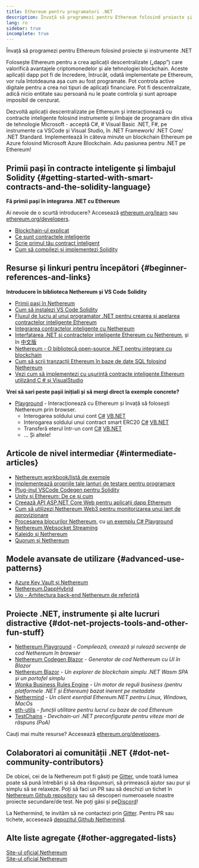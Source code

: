 ```yaml
---
title: Ethereum pentru programatori .NET
description: Învață să programezi pentru Ethereum folosind proiecte și instrumente .NET
lang: ro
sidebar: true
incomplete: true
---
```


<div class="featured">Învață să programezi pentru Ethereum folosind proiecte și instrumente .NET</div>

Folosește Ethereum pentru a crea aplicații descentralizate („dapp”) care valorifică avantajele criptomonedelor și ale tehnologiei blockchain. Aceste aplicații dapp pot fi de încredere, întrucât, odată implementate pe Ethereum, vor rula întotdeauna așa cum au fost programate. Pot controla active digitale pentru a crea noi tipuri de aplicații financiare. Pot fi descentralizate, adică nicio entitate sau persoană nu le poate controla și sunt aproape imposibil de cenzurat.

Dezvoltă aplicații descentralizate pe Ethereum și interacționează cu contracte inteligente folosind instrumente și limbaje de programare din stiva de tehnologie Microsoft - acceptă C#, # Visual Basic .NET, F#, pe instrumente ca VSCode și Visual Studio, în .NET Framework/ .NET Core/ .NET Standard. Implementează în câteva minute un blockchain Ethereum pe Azure folosind Microsoft Azure Blockchain. Adu pasiunea pentru .NET pe Ethereum!

## Primii pași în contracte inteligente și limbajul Solidity {#getting-started-with-smart-contracts-and-the-solidity-language}

**Fă primii pași în integrarea .NET cu Ethereum**

Ai nevoie de o scurtă introducere? Accesează [ethereum.org/learn](/en/learn/) sau [ethereum.org/developers](/en/developers/).

- [Blockchain-ul explicat](https://kauri.io/article/d55684513211466da7f8cc03987607d5/blockchain-explained)
- [Ce sunt contractele inteligente](https://kauri.io/article/e4f66c6079e74a4a9b532148d3158188/ethereum-101-part-5-the-smart-contract)
- [Scrie primul tău contract inteligent](https://kauri.io/article/124b7db1d0cf4f47b414f8b13c9d66e2/remix-ide-your-first-smart-contract)
- [Cum să compilezi și implementezi Solidity](https://kauri.io/article/973c5f54c4434bb1b0160cff8c695369/understanding-smart-contract-compilation-and-deployment)

## Resurse și linkuri pentru începători {#beginner-references-and-links}

**Introducere în biblioteca Nethereum și VS Code Solidity**

- [Primii pași în Nethereum](https://docs.nethereum.com/en/latest/getting-started/)
- [Cum să instalezi VS Code Solidity](https://marketplace.visualstudio.com/items?itemName=JuanBlanco.solidity)
- [Fluxul de lucru al unui programator .NET pentru crearea și apelarea contractelor inteligente Ethereum](https://medium.com/coinmonks/a-net-developers-workflow-for-creating-and-calling-ethereum-smart-contracts-44714f191db2)
- [Integrarea contractelor inteligente cu Nethereum](https://kauri.io/article/b54334b0695342c1bbe161c4c4467b50/smart-contracts-integration-with-nethereum)
- [Interfațarea .NET și contractelor inteligente Ethereum cu Nethereum](//medium.com/my-blockchain-development-daily-journey/interfacing-net-and-ethereum-blockchain-smart-contracts-with-nethereum-2fa3729ac933), și în [中文版](//medium.com/my-blockchain-development-daily-journey/%E4%BD%BF%E7%94%A8nethereum%E9%80%A3%E6%8E%A5-net%E5%92%8C%E4%BB%A5%E5%A4%AA%E7%B6%B2%E5%8D%80%E5%A1%8A%E9%8F%88%E6%99%BA%E8%83%BD%E5%90%88%E7%B4%84-4a96d35ad1e1)
- [Nethereum - O bibliotecă open-source .NET pentru integrare cu blockchain](https://kauri.io/article/d15dfd4903f149cdb84b3ce666103b52/v1/nethereum-an-open-source-.net-integration-library-for-blockchain)
- [Cum să scrii tranzacții Ethereum în baze de date SQL folosind Nethereum](https://medium.com/coinmonks/writing-ethereum-transactions-to-sql-database-using-nethereum-fd94e0e4fa36)
- [Vezi cum să implementezi cu ușurință contracte inteligente Ethereum utilizând C # și VisualStudio](https://koukia.ca/deploy-ethereum-smart-contracts-using-c-and-visualstudio-5be188ae928c)

**Vrei să sari peste pașii inițiali și să mergi direct la exemple concrete?**

- [Playground](http://playground.nethereum.com/) - Interacționează cu Ethereum și învață să folosești Nethereum prin browser.
  - Interogarea soldului unui cont [C#](//playground.nethereum.com/csharp/id/1001) [VB.NET](//playground.nethereum.com/vb/id/2001)
  - Interogarea soldului unui contract smart ERC20 [C#](//playground.nethereum.com/csharp/id/1005) [VB.NET](//playground.nethereum.com/vb/id/2004)
  - Transferă eterul într-un cont [C#](//playground.nethereum.com/csharp/id/1003) [VB.NET](//playground.nethereum.com/vb/id/2003)
  - ... Și altele!

## Articole de nivel intermediar {#intermediate-articles}

- [Nethereum workbook/listă de exemple](http://docs.nethereum.com/en/latest/Nethereum.Workbooks/docs/)
- [Implementează propriile tale lanțuri de testare pentru programare](https://github.com/Nethereum/Testchains)
- [Plug-inul VSCode Codegen pentru Solidity](https://docs.nethereum.com/en/latest/nethereum-codegen-vscodesolidity/)
- [Unity și Ethereum: De ce și cum](https://www.raywenderlich.com/5509-unity-and-ethereum-why-and-how)
- [Creează API ASP.NET Core Web pentru aplicații dapp Ethereum](https://tech-mint.com/blockchain/create-asp-net-core-web-api-for-ethereum-dapps/)
- [Cum să utilizezi Nethereum Web3 pentru monitorizarea unui lanț de aprovizionare](http://blog.pomiager.com/post/using-nethereum-web3-to-implement-a-supply-chain-traking-system4)
- [Procesarea blocurilor Nethereum](https://nethereum.readthedocs.io/en/latest/nethereum-block-processing-detail/), cu [un exemplu C# Playground](http://playground.nethereum.com/csharp/id/1025)
- [Nethereum Websocket Streaming](https://nethereum.readthedocs.io/en/latest/nethereum-subscriptions-streaming/)
- [Kaleido și Nethereum](https://kaleido.io/kaleido-and-nethereum/)
- [Quorum și Nethereum](https://github.com/Nethereum/Nethereum/blob/master/src/Nethereum.Quorum/README.md)

## Modele avansate de utilizare {#advanced-use-patterns}

- [Azure Key Vault și Nethereum](https://github.com/Azure-Samples/bc-community-samples/tree/master/akv-nethereum)
- [Nethereum.DappHybrid](https://github.com/Nethereum/Nethereum.DappHybrid)
- [Ujo - Arhitectura back-end Nethereum de referință](https://docs.nethereum.com/en/latest/nethereum-ujo-backend-sample/)

## Proiecte .NET, instrumente și alte lucruri distractive {#dot-net-projects-tools-and-other-fun-stuff}

- [Nethereum Playground](http://playground.nethereum.com/) - _Compilează, creează și rulează secvențe de cod Nethereum în browser_
- [Nethereum Codegen Blazor](https://github.com/Nethereum/Nethereum.CodeGen.Blazor) - _Generator de cod Nethereum cu UI în Blazor_
- [Nethereum Blazor](https://github.com/Nethereum/NethereumBlazor) - _Un explorer de blockchain simplu .NET Wasm SPA și un portofel simplu_
- [Wonka Business Rules Engine](https://docs.nethereum.com/en/latest/wonka/) - _Un motor de reguli business (pentru platformele .NET și Ethereum) bazat inerent pe metadate_
- [Nethermind](https://github.com/NethermindEth/nethermind) - _Un client esențial Ethereum.NET pentru Linux, Windows, MacOs_
- [eth-utils](https://github.com/ethereum/eth-utils/) - _funcții utilitare pentru lucrul cu baze de cod Ethereum_
- [TestChains](https://github.com/Nethereum/TestChains) - _Devchain-uri .NET preconfigurate pentru viteze mari de răspuns (PoA)_

Cauți mai multe resurse? Accesează [ethereum.org/developers](/en/developers/).

## Colaboratori ai comunității .NET {#dot-net-community-contributors}

De obicei, cei de la Nethereum pot fi găsiți pe [Gitter](gitter.im/Nethereum/Nethereum), unde toată lumea poate să pună întrebări și să dea răspunsuri, să primească ajutor sau pur și simplu să se relaxeze. Poți să faci un PR sau să deschizi un tichet în [Nethereum Github repository](https://github.com/Nethereum) sau să descoperi numeroasele noastre proiecte secundare/de test. Ne poți găsi și pe[Discord](//discord.gg/jQPrR58FxX)!

La Nethermind, te invităm să ne contactezi prin [Gitter](//gitter.im/nethermindeth/nethermind). Pentru PR sau tichete, accesează [depozitul Github Nethermind](https://github.com/NethermindEth/nethermind).

## Alte liste agregate {#other-aggregated-lists}

[Site-ul oficial Nethereum](https://nethereum.com/)  
[Site-ul oficial Nethereum](https://nethermind.io/)
